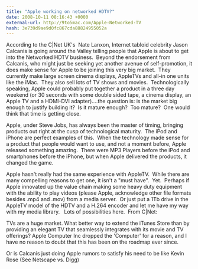 ```yaml
---
title: "Apple working on networked HDTV?"
date: 2008-10-11 08:16:43 +0000
external-url: http://9to5mac.com/Apple-Networked-TV
hash: 3e739d9ae9d0fc867cda88824955052a
---
```



According to the C|Net UK's  Nate Lanxon, Internet tabloid celebrity Jason Calcanis is going around the Valley telling people that Apple is about to get into the Networked HDTV business.  Beyond the endorsement from Calcanis, who might just be seeking yet another avenue of self-promotion, it does make sense for Apple to be joining this very big market.  They currently make large screen cinema displays, AppleTVs and all-in one units like the iMac.  They also sell lots of TV shows and movies.  Technologically speaking, Apple could probably put together a product in a three day weekend (or 30 seconds with some double sided tape, a cinema display, an Apple TV and a HDMI-DVI adapter)....the question is: is the market big enough to justify building it?  Is it mature enough?  Too mature?  One would think that time is getting close.



Apple, under Steve Jobs, has always been the master of timing, bringing products out right at the cusp of technological maturity.  The iPod and iPhone are perfect examples of this.  When the technology made sense for a product that people would want to use, and not a moment before, Apple released something amazing.  There were MP3 Players before the iPod and smartphones before the iPhone, but when Apple delivered the products, it changed the game.

Apple hasn't really had the same experience with AppleTV.  While there are many compelling reasons to get one, it isn't a "must have".  Yet.  Perhaps if Apple innovated up the value chain making some heavy duty equipment with the ability to play videos (please Apple, acknowledge other file formats besides .mp4 and .mov) from a media server.  Or just put a 1Tb drive in the AppleTV model of the HDTV and a H.264 encoder and let me have my way with my media library.   Lots of possibilities here.  From C|Net:

TVs are a huge market. What better way to extend the iTunes Store than by providing an elegant TV that seamlessly integrates with its movie and TV offerings? Apple Computer Inc dropped the 'Computer' for a reason, and I have no reason to doubt that this has been on the roadmap ever since.

Or is Calcanis just doing Apple rumors to satisfy his need to be like Kevin Rose (See Netscape vs. Digg)

          

